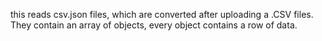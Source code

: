 this reads csv.json files, which are converted after uploading a .CSV files.
They contain an array of objects, every object contains a row of data.
